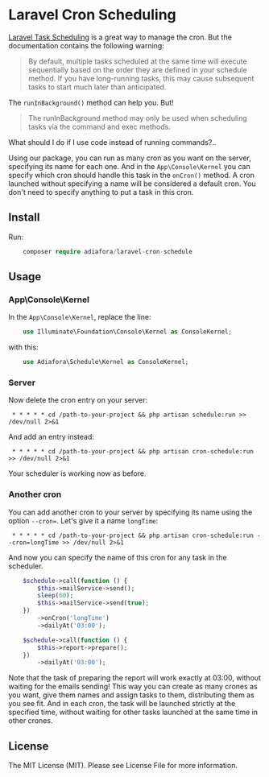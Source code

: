 Laravel Cron Scheduling
=====================

[Laravel Task Scheduling](https://laravel.com/docs/9.x/scheduling) is a great way to manage the cron. But the documentation contains the following warning:

> By default, multiple tasks scheduled at the same time will execute sequentially based on the order they are defined in your schedule method. If you have long-running tasks, this may cause subsequent tasks to start much later than anticipated.

The ```runInBackground()``` method can help you. But!

> The runInBackground method may only be used when scheduling tasks via the command and exec methods.

What should I do if I use code instead of running commands?..

Using our package, you can run as many cron as you want on the server, specifying its name for each one. And in the ```App\Console\Kernel``` you can specify which cron should handle this task in the ```onCron()``` method. A сron launched without specifying a name will be considered a default cron. You don't need to specify anything to put a task in this cron.

Install
-----------------------------------

Run:
```php
    composer require adiafora/laravel-cron-schedule
```

Usage
-----------------------------------

### App\Console\Kernel

In the ```App\Console\Kernel```, replace the line:

```php
    use Illuminate\Foundation\Console\Kernel as ConsoleKernel;
```

with this:

```php
    use Adiafora\Schedule\Kernel as ConsoleKernel;
```

### Server

Now delete the cron entry on your server:

```
 * * * * * cd /path-to-your-project && php artisan schedule:run >> /dev/null 2>&1
```

And add an entry instead:
```
 * * * * * cd /path-to-your-project && php artisan cron-schedule:run >> /dev/null 2>&1
```

Your scheduler is working now as before.

### Another cron

You can add another cron to your server by specifying its name using the option ```--cron=```. Let's give it a name ```longTime```:

```
 * * * * * cd /path-to-your-project && php artisan cron-schedule:run --cron=longTime >> /dev/null 2>&1
```

And now you can specify the name of this cron for any task in the scheduler.

```php
    $schedule->call(function () {
        $this->mailService->send();
        sleep(60);
        $this->mailService->send(true);
    })
        ->onCron('longTime')
        ->dailyAt('03:00');

    $schedule->call(function () {
        $this->report->prepare();
    })
        ->dailyAt('03:00');
```

Note that the task of preparing the report will work exactly at 03:00, without waiting for the emails sending! This way you can create as many crones as you want, give them names and assign tasks to them, distributing them as you see fit. And in each cron, the task will be launched strictly at the specified time, without waiting for other tasks launched at the same time in other crones.

License
-----------------------------------

The MIT License (MIT). Please see License File for more information.